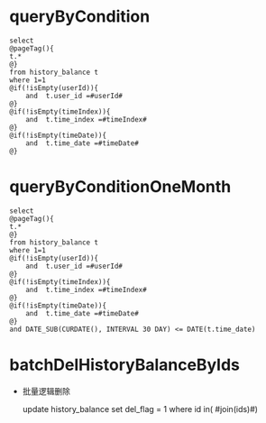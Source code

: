 queryByCondition
===


    select 
    @pageTag(){
    t.*
    @}
    from history_balance t
    where 1=1  
    @if(!isEmpty(userId)){
        and  t.user_id =#userId#
    @}
    @if(!isEmpty(timeIndex)){
        and  t.time_index =#timeIndex#
    @}
    @if(!isEmpty(timeDate)){
        and  t.time_date =#timeDate#
    @}

queryByConditionOneMonth
===


    select 
    @pageTag(){
    t.*
    @}
    from history_balance t
    where 1=1  
    @if(!isEmpty(userId)){
        and  t.user_id =#userId#
    @}
    @if(!isEmpty(timeIndex)){
        and  t.time_index =#timeIndex#
    @}
    @if(!isEmpty(timeDate)){
        and  t.time_date =#timeDate#
    @}
    and DATE_SUB(CURDATE(), INTERVAL 30 DAY) <= DATE(t.time_date)    
    

batchDelHistoryBalanceByIds
===

* 批量逻辑删除

    update history_balance set del_flag = 1 where id  in( #join(ids)#)
    
